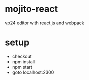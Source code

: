 # mojito-react
vp24 editor with react.js and webpack

# setup
- checkout
- npm install
- npm start
- goto localhost:2300